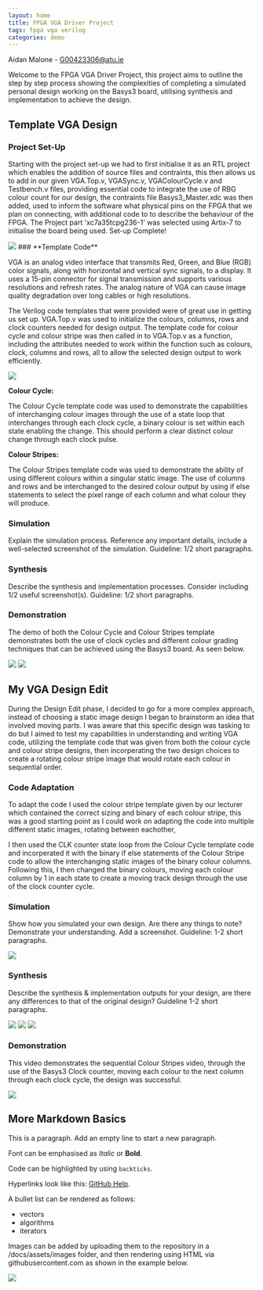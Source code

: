```yaml
---
layout: home
title: FPGA VGA Driver Project
tags: fpga vga verilog
categories: demo
---
```

Aidan Malone - G00423306@atu.ie

Welcome to the FPGA VGA Driver Project, this project aims to outline the step by step process showing the complexities of completing
a simulated personal design working on the Basys3 board, utilising synthesis and implementation to achieve the design.

## **Template VGA Design**
### **Project Set-Up**
Starting with the project set-up we had to first initialise it as an RTL project which enables the addition of source files and contraints, this then allows us to add in our
given VGA.Top.v, VGASync.v, VGAColourCycle.v and Testbench.v files, providing essential code to integrate the use of RBG colour count for our design, the contraints file Basys3_Master.xdc was then added, used to inform the software what physical pins on the FPGA that we plan on connecting, with additional code to to describe the behaviour of the FPGA.
The Project part 'xc7a35tcpg236-1' was selected using Artix-7 to initialise the board being used. 
Set-up Complete!

<img src="https://github.com/AidanM324/FPGAVAProject/blob/main/docs/assets/images/ProjectSummary.png?raw=true">
### **Template Code**

VGA is an analog video interface that transmits Red, Green, and Blue (RGB) color signals, along with horizontal and vertical sync signals, to a display. It uses a 15-pin connector for signal transmission and supports various resolutions and refresh rates. The analog nature of VGA can cause image quality degradation over long cables or high resolutions.


The Verilog code templates that were provided were of great use in getting us set up. 
VGA.Top.v was used to initialize the colours, columns, rows and clock counters needed for design output. The template code for colour cycle and colour stripe was then called in to VGA.Top.v as a function, including the attributes needed to work within the function such as colours, clock, columns and rows, all to allow the selected design output to work efficiently.

<img src="https://github.com/AidanM324/FPGAVAProject/blob/main/docs/assets/images/VGATop.png?raw=true">

**Colour Cycle:**

The Colour Cycle template code was used to demonstrate the capabilities of interchanging colour images through the use of a state loop that interchanges through each clock cycle, a binary colour is set within each state enabling the change. This should perform a clear distinct colour change through each clock pulse.

**Colour Stripes:**

The Colour Stripes template code was used to demonstrate the ability of using different colours within a singular static image. The use of columns and rows and be interchanged to the desired colour output by using if else statements to select the pixel range of each column and what colour they will produce.


### **Simulation**
Explain the simulation process. Reference any important details, include a well-selected screenshot of the simulation. Guideline: 1/2 short paragraphs.
### **Synthesis**
Describe the synthesis and implementation processes. Consider including 1/2 useful screenshot(s). Guideline: 1/2 short paragraphs.
### **Demonstration**

The demo of both the Colour Cycle and Colour Stripes template demonstrates both the use of clock cycles and different colour grading techniques that can 
be achieved using the Basys3 board. As seen below.


<img src="https://github.com/AidanM324/FPGAVAProject/blob/main/docs/assets/images/ColourCycle.gif?raw=true">

<img src="https://github.com/AidanM324/FPGAVAProject/blob/main/docs/assets/images/ColourStripes.jpeg?raw=true">

## **My VGA Design Edit**

During the Design Edit phase, I decided to go for a more complex approach, instead of choosing a static image design I began to brainstorm an idea that involved moving parts.
I was aware that this specific design was tasking to do but  I aimed to test my capabilities in understanding and writing VGA code,
utilizing the template code that was given from both the colour cycle and colour stripe designs, then incorperating the two design choices to create a rotating colour stripe 
image that would rotate each colour in sequential order.

### **Code Adaptation**

To adapt the code I used the colour stripe template given by our lecturer which contained the correct sizing and binary of each colour stripe,
this was a good starting point as I could work on adapting the code into multiple different static images, rotating between eachother,

I then used the CLK counter state loop from the Colour Cycle template code and incorperated it with the binary if else statements of the Colour Stripe code to allow the interchanging static images of the binary colour columns. 
Following this, I then changed the binary colours, moving each colour column by 1 in each state to create a moving track design through the use of the clock counter cycle.
### **Simulation**
Show how you simulated your own design. Are there any things to note? Demonstrate your understanding. Add a screenshot. Guideline: 1-2 short paragraphs.

<img src="https://github.com/AidanM324/FPGAVAProject/blob/main/docs/assets/images/BehaviouralSim-CLK.png?raw=true">

### **Synthesis**
Describe the synthesis & implementation outputs for your design, are there any differences to that of the original design? Guideline 1-2 short paragraphs.

<img src="https://github.com/AidanM324/FPGAVAProject/blob/main/docs/assets/images/ZoomedOutSynthSchematic.png?raw=true">

<img src="https://github.com/AidanM324/FPGAVAProject/blob/main/docs/assets/images/ZoomedInSynthesisSchematic.png?raw=true">

<img src="https://github.com/AidanM324/FPGAVAProject/blob/main/docs/assets/images/SynthesisSchematic.png?raw=true">

### **Demonstration**

This video demonstrates the sequential Colour Stripes video, through the use of the Basys3 Clock counter, moving each colour to the next column through each clock cycle, the design was successful.

<img src="https://github.com/AidanM324/FPGAVAProject/blob/main/docs/assets/images/ColourStripeRotation.gif?raw=true">

## **More Markdown Basics**
This is a paragraph. Add an empty line to start a new paragraph.

Font can be emphasised as *Italic* or **Bold**.

Code can be highlighted by using `backticks`.

Hyperlinks look like this: [GitHub Help](https://help.github.com/).

A bullet list can be rendered as follows:
- vectors
- algorithms
- iterators

Images can be added by uploading them to the repository in a /docs/assets/images folder, and then rendering using HTML via githubusercontent.com as shown in the example below.

<img src="https://github.com/AidanM324/FPGAVAProject/blob/main/docs/assets/images/SourcesView.png?raw=true">
